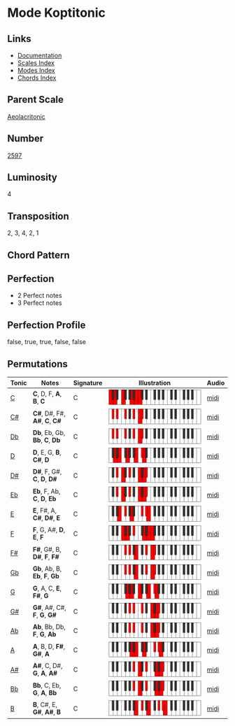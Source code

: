 # Mode Koptitonic

## Links

- [Documentation](README.md)
- [Scales Index](Scales.md)
- [Modes Index](Modes.md)
- [Chords Index](Chords.md)

## Parent Scale

[Aeolacritonic](ScaleAeolacritonic.md)

## Number

[2597](https://ianring.com/musictheory/scales/2597)

## Luminosity

4

## Transposition

2, 3, 4, 2, 1

## Chord Pattern



## Perfection

- 2 Perfect notes
- 3 Perfect notes

## Perfection Profile

false, true, true, false, false

## Permutations

| Tonic | Notes | Signature | Illustration | Audio |
|-------|-------|-----------|--------------|-------|
| [C](ModeCNaturalKoptitonic.md) | **C**, D, F, **A**, **B**, **C** | C | ![CNaturalKoptitonic](ModeCNaturalKoptitonic.png) | [midi](https://github.com/edipermadi/music/blob/main/docs/ModeCNaturalKoptitonic.mid?raw=true) |
| [C#](ModeCSharpKoptitonic.md) | **C#**, D#, F#, **A#**, **C**, **C#** | C | ![CSharpKoptitonic](ModeCSharpKoptitonic.png) | [midi](https://github.com/edipermadi/music/blob/main/docs/ModeCSharpKoptitonic.mid?raw=true) |
| [Db](ModeDFlatKoptitonic.md) | **Db**, Eb, Gb, **Bb**, **C**, **Db** | C | ![DFlatKoptitonic](ModeDFlatKoptitonic.png) | [midi](https://github.com/edipermadi/music/blob/main/docs/ModeDFlatKoptitonic.mid?raw=true) |
| [D](ModeDNaturalKoptitonic.md) | **D**, E, G, **B**, **C#**, **D** | C | ![DNaturalKoptitonic](ModeDNaturalKoptitonic.png) | [midi](https://github.com/edipermadi/music/blob/main/docs/ModeDNaturalKoptitonic.mid?raw=true) |
| [D#](ModeDSharpKoptitonic.md) | **D#**, F, G#, **C**, **D**, **D#** | C | ![DSharpKoptitonic](ModeDSharpKoptitonic.png) | [midi](https://github.com/edipermadi/music/blob/main/docs/ModeDSharpKoptitonic.mid?raw=true) |
| [Eb](ModeEFlatKoptitonic.md) | **Eb**, F, Ab, **C**, **D**, **Eb** | C | ![EFlatKoptitonic](ModeEFlatKoptitonic.png) | [midi](https://github.com/edipermadi/music/blob/main/docs/ModeEFlatKoptitonic.mid?raw=true) |
| [E](ModeENaturalKoptitonic.md) | **E**, F#, A, **C#**, **D#**, **E** | C | ![ENaturalKoptitonic](ModeENaturalKoptitonic.png) | [midi](https://github.com/edipermadi/music/blob/main/docs/ModeENaturalKoptitonic.mid?raw=true) |
| [F](ModeFNaturalKoptitonic.md) | **F**, G, A#, **D**, **E**, **F** | C | ![FNaturalKoptitonic](ModeFNaturalKoptitonic.png) | [midi](https://github.com/edipermadi/music/blob/main/docs/ModeFNaturalKoptitonic.mid?raw=true) |
| [F#](ModeFSharpKoptitonic.md) | **F#**, G#, B, **D#**, **F**, **F#** | C | ![FSharpKoptitonic](ModeFSharpKoptitonic.png) | [midi](https://github.com/edipermadi/music/blob/main/docs/ModeFSharpKoptitonic.mid?raw=true) |
| [Gb](ModeGFlatKoptitonic.md) | **Gb**, Ab, B, **Eb**, **F**, **Gb** | C | ![GFlatKoptitonic](ModeGFlatKoptitonic.png) | [midi](https://github.com/edipermadi/music/blob/main/docs/ModeGFlatKoptitonic.mid?raw=true) |
| [G](ModeGNaturalKoptitonic.md) | **G**, A, C, **E**, **F#**, **G** | C | ![GNaturalKoptitonic](ModeGNaturalKoptitonic.png) | [midi](https://github.com/edipermadi/music/blob/main/docs/ModeGNaturalKoptitonic.mid?raw=true) |
| [G#](ModeGSharpKoptitonic.md) | **G#**, A#, C#, **F**, **G**, **G#** | C | ![GSharpKoptitonic](ModeGSharpKoptitonic.png) | [midi](https://github.com/edipermadi/music/blob/main/docs/ModeGSharpKoptitonic.mid?raw=true) |
| [Ab](ModeAFlatKoptitonic.md) | **Ab**, Bb, Db, **F**, **G**, **Ab** | C | ![AFlatKoptitonic](ModeAFlatKoptitonic.png) | [midi](https://github.com/edipermadi/music/blob/main/docs/ModeAFlatKoptitonic.mid?raw=true) |
| [A](ModeANaturalKoptitonic.md) | **A**, B, D, **F#**, **G#**, **A** | C | ![ANaturalKoptitonic](ModeANaturalKoptitonic.png) | [midi](https://github.com/edipermadi/music/blob/main/docs/ModeANaturalKoptitonic.mid?raw=true) |
| [A#](ModeASharpKoptitonic.md) | **A#**, C, D#, **G**, **A**, **A#** | C | ![ASharpKoptitonic](ModeASharpKoptitonic.png) | [midi](https://github.com/edipermadi/music/blob/main/docs/ModeASharpKoptitonic.mid?raw=true) |
| [Bb](ModeBFlatKoptitonic.md) | **Bb**, C, Eb, **G**, **A**, **Bb** | C | ![BFlatKoptitonic](ModeBFlatKoptitonic.png) | [midi](https://github.com/edipermadi/music/blob/main/docs/ModeBFlatKoptitonic.mid?raw=true) |
| [B](ModeBNaturalKoptitonic.md) | **B**, C#, E, **G#**, **A#**, **B** | C | ![BNaturalKoptitonic](ModeBNaturalKoptitonic.png) | [midi](https://github.com/edipermadi/music/blob/main/docs/ModeBNaturalKoptitonic.mid?raw=true) |

